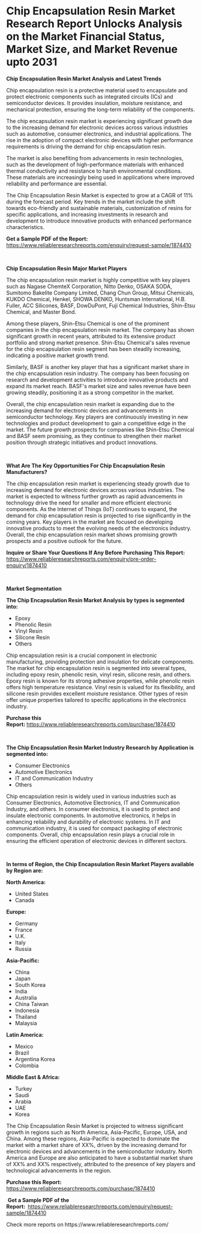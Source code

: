 <p><h1>Chip Encapsulation Resin Market Research Report Unlocks Analysis on the Market Financial Status, Market Size, and Market Revenue upto 2031</h1></p><p><strong>Chip Encapsulation Resin Market Analysis and Latest Trends</strong></p>
<p><p>Chip encapsulation resin is a protective material used to encapsulate and protect electronic components such as integrated circuits (ICs) and semiconductor devices. It provides insulation, moisture resistance, and mechanical protection, ensuring the long-term reliability of the components.</p><p>The chip encapsulation resin market is experiencing significant growth due to the increasing demand for electronic devices across various industries such as automotive, consumer electronics, and industrial applications. The rise in the adoption of compact electronic devices with higher performance requirements is driving the demand for chip encapsulation resin.</p><p>The market is also benefiting from advancements in resin technologies, such as the development of high-performance materials with enhanced thermal conductivity and resistance to harsh environmental conditions. These materials are increasingly being used in applications where improved reliability and performance are essential.</p><p>The Chip Encapsulation Resin Market is expected to grow at a CAGR of 11% during the forecast period. Key trends in the market include the shift towards eco-friendly and sustainable materials, customization of resins for specific applications, and increasing investments in research and development to introduce innovative products with enhanced performance characteristics.</p></p>
<p><strong>Get a Sample PDF of the Report:&nbsp;</strong> <a href="https://www.reliableresearchreports.com/enquiry/request-sample/1874410">https://www.reliableresearchreports.com/enquiry/request-sample/1874410</a></p>
<p>&nbsp;</p>
<p><strong>Chip Encapsulation Resin Major Market Players</strong></p>
<p><p>The chip encapsulation resin market is highly competitive with key players such as Nagase ChemteX Corporation, Nitto Denko, OSAKA SODA, Sumitomo Bakelite Company Limited, Chang Chun Group, Mitsui Chemicals, KUKDO Chemical, Henkel, SHOWA DENKO, Huntsman International, H.B. Fuller, ACC Silicones, BASF, DowDuPont, Fuji Chemical Industries, Shin-Etsu Chemical, and Master Bond.</p><p>Among these players, Shin-Etsu Chemical is one of the prominent companies in the chip encapsulation resin market. The company has shown significant growth in recent years, attributed to its extensive product portfolio and strong market presence. Shin-Etsu Chemical's sales revenue for the chip encapsulation resin segment has been steadily increasing, indicating a positive market growth trend.</p><p>Similarly, BASF is another key player that has a significant market share in the chip encapsulation resin industry. The company has been focusing on research and development activities to introduce innovative products and expand its market reach. BASF's market size and sales revenue have been growing steadily, positioning it as a strong competitor in the market.</p><p>Overall, the chip encapsulation resin market is expanding due to the increasing demand for electronic devices and advancements in semiconductor technology. Key players are continuously investing in new technologies and product development to gain a competitive edge in the market. The future growth prospects for companies like Shin-Etsu Chemical and BASF seem promising, as they continue to strengthen their market position through strategic initiatives and product innovations.</p></p>
<p>&nbsp;</p>
<p><strong>What Are The Key Opportunities For Chip Encapsulation Resin Manufacturers?</strong></p>
<p><p>The chip encapsulation resin market is experiencing steady growth due to increasing demand for electronic devices across various industries. The market is expected to witness further growth as rapid advancements in technology drive the need for smaller and more efficient electronic components. As the Internet of Things (IoT) continues to expand, the demand for chip encapsulation resin is projected to rise significantly in the coming years. Key players in the market are focused on developing innovative products to meet the evolving needs of the electronics industry. Overall, the chip encapsulation resin market shows promising growth prospects and a positive outlook for the future.</p></p>
<p><strong>Inquire or Share Your Questions If Any Before Purchasing This Report:</strong> <a href="https://www.reliableresearchreports.com/enquiry/pre-order-enquiry/1874410">https://www.reliableresearchreports.com/enquiry/pre-order-enquiry/1874410</a></p>
<p>&nbsp;</p>
<p><strong>Market Segmentation</strong></p>
<p><strong>The Chip Encapsulation Resin Market Analysis by types is segmented into:</strong></p>
<p><ul><li>Epoxy</li><li>Phenolic Resin</li><li>Vinyl Resin</li><li>Silicone Resin</li><li>Others</li></ul></p>
<p><p>Chip encapsulation resin is a crucial component in electronic manufacturing, providing protection and insulation for delicate components. The market for chip encapsulation resin is segmented into several types, including epoxy resin, phenolic resin, vinyl resin, silicone resin, and others. Epoxy resin is known for its strong adhesive properties, while phenolic resin offers high temperature resistance. Vinyl resin is valued for its flexibility, and silicone resin provides excellent moisture resistance. Other types of resin offer unique properties tailored to specific applications in the electronics industry.</p></p>
<p><strong>Purchase this Report:&nbsp;</strong><a href="https://www.reliableresearchreports.com/purchase/1874410">https://www.reliableresearchreports.com/purchase/1874410</a></p>
<p>&nbsp;</p>
<p><strong>The Chip Encapsulation Resin Market Industry Research by Application is segmented into:</strong></p>
<p><ul><li>Consumer Electronics</li><li>Automotive Electronics</li><li>IT and Communication Industry</li><li>Others</li></ul></p>
<p><p>Chip encapsulation resin is widely used in various industries such as Consumer Electronics, Automotive Electronics, IT and Communication Industry, and others. In consumer electronics, it is used to protect and insulate electronic components. In automotive electronics, it helps in enhancing reliability and durability of electronic systems. In IT and communication industry, it is used for compact packaging of electronic components. Overall, chip encapsulation resin plays a crucial role in ensuring the efficient operation of electronic devices in different sectors.</p></p>
<p>&nbsp;</p>
<p><strong>In terms of Region, the Chip Encapsulation Resin Market Players available by Region are:</strong></p>
<p>
    <p> <strong> North America: </strong>
        <ul>
            <li>United States</li>
            <li>Canada</li>
        </ul>
        </p> 
    <p> <strong> Europe: </strong>
        <ul>
            <li>Germany</li>
            <li>France</li>
            <li>U.K.</li>
            <li>Italy</li>
            <li>Russia</li>
        </ul>
        </p> 
    <p> <strong> Asia-Pacific: </strong>
        <ul>
            <li>China</li>
            <li>Japan</li>
            <li>South Korea</li>
            <li>India</li>
            <li>Australia</li>
            <li>China Taiwan</li>
            <li>Indonesia</li>
            <li>Thailand</li>
            <li>Malaysia</li>
        </ul>
        </p> 
    <p> <strong> Latin America: </strong>
        <ul>
            <li>Mexico</li>
            <li>Brazil</li>
            <li>Argentina Korea</li>
            <li>Colombia</li>
        </ul>
        </p> 
    <p> <strong> Middle East & Africa: </strong>
        <ul>
            <li>Turkey</li>
            <li>Saudi</li>
            <li>Arabia</li>
            <li>UAE</li>
            <li>Korea</li>
        </ul>
    </p>
    </p>
<p><p>The Chip Encapsulation Resin Market is projected to witness significant growth in regions such as North America, Asia-Pacific, Europe, USA, and China. Among these regions, Asia-Pacific is expected to dominate the market with a market share of XX%, driven by the increasing demand for electronic devices and advancements in the semiconductor industry. North America and Europe are also anticipated to have a substantial market share of XX% and XX% respectively, attributed to the presence of key players and technological advancements in the region.</p></p>
<p><strong>Purchase this Report: </strong><a href="https://www.reliableresearchreports.com/purchase/1874410">https://www.reliableresearchreports.com/purchase/1874410</a></p>
<p>&nbsp;<strong>Get a Sample PDF of the Report:&nbsp;&nbsp;</strong><a href="https://www.reliableresearchreports.com/enquiry/request-sample/1874410">https://www.reliableresearchreports.com/enquiry/request-sample/1874410</a></p>
<p><strong></strong></p>
<p>Check more reports on https://www.reliableresearchreports.com/</p>